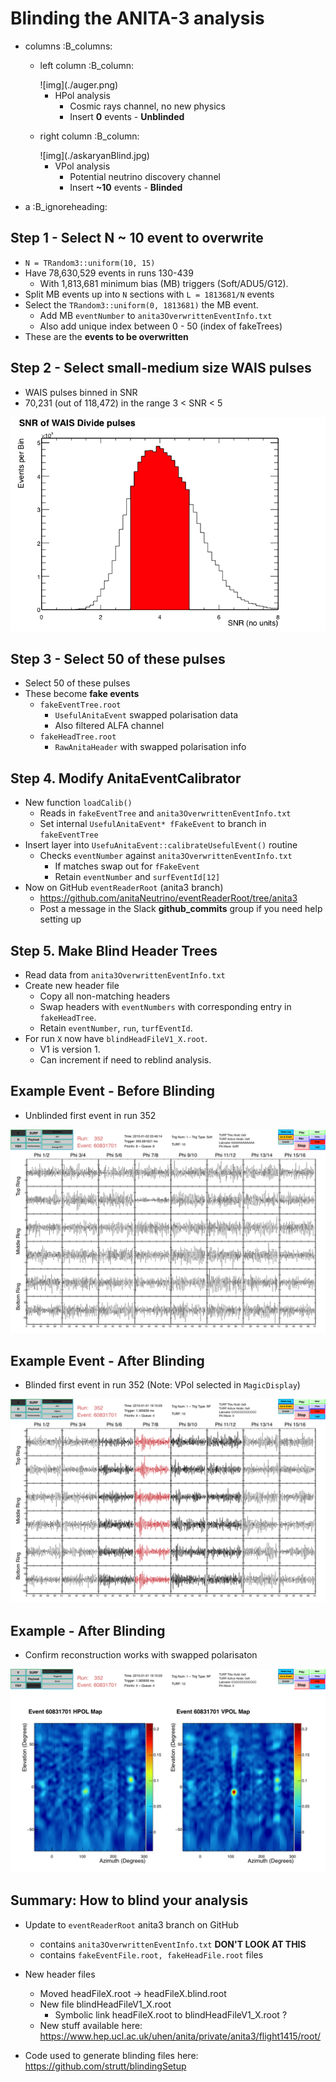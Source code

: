# Blinding the ANITA-3 analysis

-   columns     :B_columns:

    -   left column     :B_column:
    
        <div class="org-center">
        ![img](./auger.png)
        </div>
        
        -   HPol analysis
            -   Cosmic rays channel, no new physics
            -   Insert **0** events - **Unblinded**
    
    -   right column     :B_column:
    
        <div class="org-center">
        ![img](./askaryanBlind.jpg)
        </div>
        
        -   VPol analysis
            -   Potential neutrino discovery channel
            -   Insert **~10** events - **Blinded**

-   a     :B_ignoreheading:

## Step 1 - Select N ~ 10 event to overwrite

-   `N = TRandom3::uniform(10, 15)`
-   Have 78,630,529 events in runs 130-439
    -   With 1,813,681 minimum bias (MB) triggers (Soft/ADU5/G12).
-   Split MB events up into `N` sections with `L = 1813681/N` events
-   Select the `TRandom3::uniform(0, 1813681)` the MB event.
    -   Add MB `eventNumber` to `anita3OverwrittenEventInfo.txt`
    -   Also add unique index between 0 - 50 (index of fakeTrees)
-   These are the **events to be overwritten**

## Step 2 - Select small-medium size WAIS pulses

-   WAIS pulses binned in SNR
-   70,231 (out of 118,472) in the range 3 < SNR < 5

![img](./waisPulseSnr.png "The SNR of WAIS Divide pulses measured in ANITA-3")

## Step 3 - Select 50 of these pulses

-   Select 50 of these pulses
-   These become **fake events**
    -   `fakeEventTree.root`
        -   `UsefulAnitaEvent` swapped polarisation data
        -   Also filtered ALFA channel
    -   `fakeHeadTree.root`
        -   `RawAnitaHeader` with swapped polarisation info

## Step 4. Modify AnitaEventCalibrator

-   New function `loadCalib()`
    -   Reads in `fakeEventTree` and `anita3OverwrittenEventInfo.txt`
    -   Set internal `UsefulAnitaEvent* fFakeEvent` to branch in `fakeEventTree`
-   Insert layer into `UsefuAnitaEvent::calibrateUsefulEvent()` routine
    -   Checks `eventNumber` against `anita3OverwrittenEventInfo.txt`
        -   If matches swap out for `fFakeEvent`
        -   Retain `eventNumber` and `surfEventId[12]`
-   Now on GitHub `eventReaderRoot` (anita3 branch)
    -   <https://github.com/anitaNeutrino/eventReaderRoot/tree/anita3>
    -   Post a message in the Slack **github\_commits** group if you need help setting up

## Step 5. Make Blind Header Trees

-   Read data from `anita3OverwrittenEventInfo.txt`
-   Create new header file
    -   Copy all non-matching headers
    -   Swap headers with `eventNumbers` with corresponding entry in `fakeHeadTree`.
    -   Retain `eventNumber`, `run`, `turfEventId`.
-   For run `X` now have `blindHeadFileV1_X.root`.
    -   V1 is version 1.
    -   Can increment if need to reblind analysis.

## Example Event - Before Blinding

-   Unblinded first event in run 352

![img](./beforeBlinding.png)

## Example Event - After Blinding

-   Blinded first event in run 352 (Note: VPol selected in `MagicDisplay`)

![img](./bothUpdated.png)

## Example - After Blinding

-   Confirm reconstruction works with swapped polarisaton

![img](./bothUpdatedInterferometry.png)

## Summary: How to blind your analysis

-   Update to `eventReaderRoot` anita3 branch on GitHub
    -   contains `anita3OverwrittenEventInfo.txt` **DON'T LOOK AT THIS**
    -   contains `fakeEventFile.root, fakeHeadFile.root` files
-   New header files
    -   Moved headFileX.root -> headFileX.blind.root
    -   New file blindHeadFileV1\_X.root
        -   Symbolic link headFileX.root to blindHeadFileV1\_X.root ?
    -   New stuff available here:
        <https://www.hep.ucl.ac.uk/uhen/anita/private/anita3/flight1415/root/>

-   Code used to generate blinding files here:
    <https://github.com/strutt/blindingSetup>
